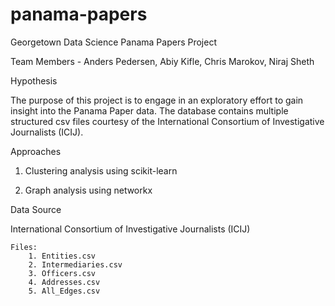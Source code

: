 # panama-papers
Georgetown Data Science Panama Papers Project

Team Members - Anders Pedersen, Abiy Kifle, Chris Marokov, Niraj Sheth

Hypothesis

The purpose of this project is to engage in an exploratory effort to gain insight
into the Panama Paper data. The database contains multiple structured csv files courtesy of
the International Consortium of Investigative Journalists (ICIJ).

Approaches

1. Clustering analysis using scikit-learn

2. Graph analysis using networkx


Data Source

International Consortium of Investigative Journalists (ICIJ)
	
	Files:
		1. Entities.csv
		2. Intermediaries.csv
		3. Officers.csv
		4. Addresses.csv
		5. All_Edges.csv